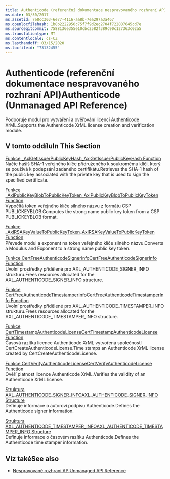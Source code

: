 ```yaml
---
title: Authenticode (referenční dokumentace nespravovaného rozhraní API)
ms.date: 03/30/2017
ms.assetid: 7e8cc303-6e77-4116-aa8b-7ea297a3a467
ms.openlocfilehash: 1b8b2222950c75f7f9d2ec2704f722087645cd7e
ms.sourcegitcommit: 7588136e355e10cbc2582f389c90c127363c02a5
ms.translationtype: MT
ms.contentlocale: cs-CZ
ms.lasthandoff: 03/15/2020
ms.locfileid: "73132455"
---
```

# <a name="authenticode-unmanaged-api-reference"></a><span data-ttu-id="51549-102">Authenticode (referenční dokumentace nespravovaného rozhraní API)</span><span class="sxs-lookup"><span data-stu-id="51549-102">Authenticode (Unmanaged API Reference)</span></span>
<span data-ttu-id="51549-103">Podporuje modul pro vytváření a ověřování licencí Authenticode XrML.</span><span class="sxs-lookup"><span data-stu-id="51549-103">Supports the Authenticode XrML license creation and verification module.</span></span>  
  
## <a name="in-this-section"></a><span data-ttu-id="51549-104">V tomto oddílu</span><span class="sxs-lookup"><span data-stu-id="51549-104">In This Section</span></span>  
 [<span data-ttu-id="51549-105">Funkce _AxlGetIssuerPublicKeyHash</span><span class="sxs-lookup"><span data-stu-id="51549-105">_AxlGetIssuerPublicKeyHash Function</span></span>](axlgetissuerpublickeyhash-function.md)  
 <span data-ttu-id="51549-106">Načte hašiš SHA-1 veřejného klíče přidruženého k soukromému klíči, který se používá k podepsání zadaného certifikátu.</span><span class="sxs-lookup"><span data-stu-id="51549-106">Retrieves the SHA-1 hash of the public key associated with the private key that is used to sign the specified certificate.</span></span>  
  
 [<span data-ttu-id="51549-107">Funkce _AxlPublicKeyBlobToPublicKeyToken</span><span class="sxs-lookup"><span data-stu-id="51549-107">_AxlPublicKeyBlobToPublicKeyToken Function</span></span>](axlpublickeyblobtopublickeytoken-function.md)  
 <span data-ttu-id="51549-108">Vypočítá token veřejného klíče silného názvu z formátu CSP PUBLICKEYBLOB.</span><span class="sxs-lookup"><span data-stu-id="51549-108">Computes the strong name public key token from a CSP PUBLICKEYBLOB format.</span></span>  
  
 [<span data-ttu-id="51549-109">Funkce _AxlRSAKeyValueToPublicKeyToken</span><span class="sxs-lookup"><span data-stu-id="51549-109">_AxlRSAKeyValueToPublicKeyToken Function</span></span>](axlrsakeyvaluetopublickeytoken-function.md)  
 <span data-ttu-id="51549-110">Převede modul a exponent na token veřejného klíče silného názvu.</span><span class="sxs-lookup"><span data-stu-id="51549-110">Converts a Modulus and Exponent to a strong name public key token.</span></span>  
  
 [<span data-ttu-id="51549-111">Funkce CertFreeAuthenticodeSignerInfo</span><span class="sxs-lookup"><span data-stu-id="51549-111">CertFreeAuthenticodeSignerInfo Function</span></span>](certfreeauthenticodesignerinfo-function.md)  
 <span data-ttu-id="51549-112">Uvolní prostředky přidělené pro AXL_AUTHENTICODE_SIGNER_INFO strukturu.</span><span class="sxs-lookup"><span data-stu-id="51549-112">Frees resources allocated for the AXL_AUTHENTICODE_SIGNER_INFO structure.</span></span>  
  
 [<span data-ttu-id="51549-113">Funkce CertFreeAuthenticodeTimestamperInfo</span><span class="sxs-lookup"><span data-stu-id="51549-113">CertFreeAuthenticodeTimestamperInfo Function</span></span>](certfreeauthenticodetimestamperinfo-function.md)  
 <span data-ttu-id="51549-114">Uvolní prostředky přidělené pro AXL_AUTHENTICODE_TIMESTAMPER_INFO strukturu.</span><span class="sxs-lookup"><span data-stu-id="51549-114">Frees resources allocated for the AXL_AUTHENTICODE_TIMESTAMPER_INFO structure.</span></span>  
  
 [<span data-ttu-id="51549-115">Funkce CertTimestampAuthenticodeLicense</span><span class="sxs-lookup"><span data-stu-id="51549-115">CertTimestampAuthenticodeLicense Function</span></span>](certtimestampauthenticodelicense-function.md)  
 <span data-ttu-id="51549-116">Časová razítka licence Authenticode XrML vytvořená společností CertCreateAuthenticodeLicense.</span><span class="sxs-lookup"><span data-stu-id="51549-116">Time stamps an Authenticode XrML license created by CertCreateAuthenticodeLicense.</span></span>  
  
 [<span data-ttu-id="51549-117">Funkce CertVerifyAuthenticodeLicense</span><span class="sxs-lookup"><span data-stu-id="51549-117">CertVerifyAuthenticodeLicense Function</span></span>](certverifyauthenticodelicense-function.md)  
 <span data-ttu-id="51549-118">Ověří platnost licence Authenticode XrML.</span><span class="sxs-lookup"><span data-stu-id="51549-118">Verifies the validity of an Authenticode XrML license.</span></span>  
  
 [<span data-ttu-id="51549-119">Struktura AXL_AUTHENTICODE_SIGNER_INFO</span><span class="sxs-lookup"><span data-stu-id="51549-119">AXL_AUTHENTICODE_SIGNER_INFO Structure</span></span>](axl-authenticode-signer-info-structure.md)  
 <span data-ttu-id="51549-120">Definuje informace o autorovi podpisu Authenticode.</span><span class="sxs-lookup"><span data-stu-id="51549-120">Defines the Authenticode signer information.</span></span>  
  
 [<span data-ttu-id="51549-121">Struktura AXL_AUTHENTICODE_TIMESTAMPER_INFO</span><span class="sxs-lookup"><span data-stu-id="51549-121">AXL_AUTHENTICODE_TIMESTAMPER_INFO Structure</span></span>](axl-authenticode-timestamper-info-structure.md)  
 <span data-ttu-id="51549-122">Definuje informace o časovém razítku Authenticode.</span><span class="sxs-lookup"><span data-stu-id="51549-122">Defines the Authenticode time stamper information.</span></span>  
  
## <a name="see-also"></a><span data-ttu-id="51549-123">Viz také</span><span class="sxs-lookup"><span data-stu-id="51549-123">See also</span></span>

- [<span data-ttu-id="51549-124">Nespravované rozhraní API</span><span class="sxs-lookup"><span data-stu-id="51549-124">Unmanaged API Reference</span></span>](../index.md)
